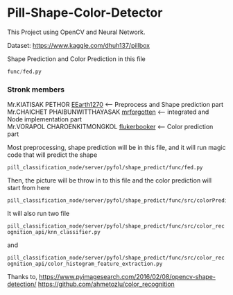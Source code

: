 # Pill-Shape-Color-Detector
This Project using OpenCV and Neural Network.

Dataset: https://www.kaggle.com/dhuh137/pillbox

Shape Prediction and Color Prediction in this file
``` python
func/fed.py
```

### Stronk members
Mr.KIATISAK PETHOR [EEarth1270](https://github.com/EEarth1270) <-- Preprocess and Shape prediction part<br> 
Mr.CHAICHET PHAIBUNWITTHAYASAK [mrforgotten](https://github.com/mrforgotten) <-- integrated and Node implementation part<br> 
Mr.VORAPOL CHAROENKITMONGKOL [flukerbooker](https://github.com/flukerbooker) <-- Color prediction part<br> 

Most preprocessing, shape prediction will be in this file, and it will run magic code that will predict the shape

```
pill_classification_node/server/pyfol/shape_predict/func/fed.py
```
<p>Then, the picture will be throw in to this file and the color prediction will start from here</p>

```
pill_classification_node/server/pyfol/shape_predict/func/src/colorPredictor.py
```
<p>It will also run two file</p>

`pill_classification_node/server/pyfol/shape_predict/func/src/color_recognition_api/knn_classifier.py`<br>

and <br>

`pill_classification_node/server/pyfol/shape_predict/func/src/color_recognition_api/color_histogram_feature_extraction.py`<br>

Thanks to,
https://www.pyimagesearch.com/2016/02/08/opencv-shape-detection/
https://github.com/ahmetozlu/color_recognition
